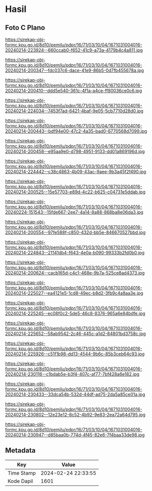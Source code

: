 # Hasil

## Foto C Plano

https://sirekap-obj-formc.kpu.go.id/8d10/pemilu/pdpr/16/71/03/10/04/1671031004016-20240214-223924--660ccab0-f652-41c9-a73a-4179b4c4a811.jpg

https://sirekap-obj-formc.kpu.go.id/8d10/pemilu/pdpr/16/71/03/10/04/1671031004016-20240214-200347--fdc037c6-dace-41e9-86b5-0d7fb455678a.jpg

https://sirekap-obj-formc.kpu.go.id/8d10/pemilu/pdpr/16/71/03/10/04/1671031004016-20240214-200410--ddd5e540-361c-4f1a-a4ce-ff80036ce0c6.jpg

https://sirekap-obj-formc.kpu.go.id/8d10/pemilu/pdpr/16/71/03/10/04/1671031004016-20240214-224034--7453f7ad-6421-4baf-9e05-5cb7710d28d0.jpg

https://sirekap-obj-formc.kpu.go.id/8d10/pemilu/pdpr/16/71/03/10/04/1671031004016-20240214-200443--bdf94e00-47c2-4a35-bad0-6770568d7099.jpg

https://sirekap-obj-formc.kpu.go.id/8d10/pemilu/pdpr/16/71/03/10/04/1671031004016-20240214-200458--e95aa9e0-d798-4951-9133-dd01a869196d.jpg

https://sirekap-obj-formc.kpu.go.id/8d10/pemilu/pdpr/16/71/03/10/04/1671031004016-20240214-224442--c38c4863-4b09-43ac-9aee-9b3a45f2f490.jpg

https://sirekap-obj-formc.kpu.go.id/8d10/pemilu/pdpr/16/71/03/10/04/1671031004016-20240214-200525--15e57703-e89d-4c22-b625-c04731e5ddab.jpg

https://sirekap-obj-formc.kpu.go.id/8d10/pemilu/pdpr/16/71/03/10/04/1671031004016-20240224-151543--15fde667-2ee7-4a14-8a88-868ba8e06da3.jpg

https://sirekap-obj-formc.kpu.go.id/8d10/pemilu/pdpr/16/71/03/10/04/1671031004016-20240214-200554--97fe588f-c850-432d-bb5e-846670527bbd.jpg

https://sirekap-obj-formc.kpu.go.id/8d10/pemilu/pdpr/16/71/03/10/04/1671031004016-20240214-224843--21141db4-f643-4e0a-b090-99333b2fd0b0.jpg

https://sirekap-obj-formc.kpu.go.id/8d10/pemilu/pdpr/16/71/03/10/04/1671031004016-20240214-200624--cacb165d-c4c1-468e-9b7a-525ce8ad4373.jpg

https://sirekap-obj-formc.kpu.go.id/8d10/pemilu/pdpr/16/71/03/10/04/1671031004016-20240214-225027--ea4121e5-1cd8-49ec-b8d2-3fb9c4a8aa3e.jpg

https://sirekap-obj-formc.kpu.go.id/8d10/pemilu/pdpr/16/71/03/10/04/1671031004016-20240214-225245--ec08f0c2-5de5-46c8-8376-965a6e84bdfe.jpg

https://sirekap-obj-formc.kpu.go.id/8d10/pemilu/pdpr/16/71/03/10/04/1671031004016-20240214-225652--58ab9542-2c46-445c-a1d2-84801bd3758c.jpg

https://sirekap-obj-formc.kpu.go.id/8d10/pemilu/pdpr/16/71/03/10/04/1671031004016-20240214-225926--c51f1b98-dd13-4544-9b6c-85b3ceb64c93.jpg

https://sirekap-obj-formc.kpu.go.id/8d10/pemilu/pdpr/16/71/03/10/04/1671031004016-20240214-230116--c1bdab5e-b3f4-407c-af77-7bf428a6e182.jpg

https://sirekap-obj-formc.kpu.go.id/8d10/pemilu/pdpr/16/71/03/10/04/1671031004016-20240214-230433--33dca54b-532d-44df-ad75-2da5a85ce01a.jpg

https://sirekap-obj-formc.kpu.go.id/8d10/pemilu/pdpr/16/71/03/10/04/1671031004016-20240214-230802--12e23e12-8c52-4b92-9e83-2ea72a64d795.jpg

https://sirekap-obj-formc.kpu.go.id/8d10/pemilu/pdpr/16/71/03/10/04/1671031004016-20240214-230947--d85baa0b-774d-4f45-82e6-7f4baa33de98.jpg


## Metadata

| Key        | Value               |
| ---------- | ------------------- |
| Time Stamp | 2024-02-24 22:33:55 |
| Kode Dapil | 1601                |




